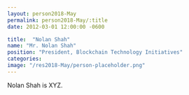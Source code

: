 ```yaml
---
layout: person2018-May
permalink: person2018-May/:title
date: 2012-03-01 12:00:00 -0600

title:  "Nolan Shah"
name: "Mr. Nolan Shah"
position: "President, Blockchain Technology Initiatives"
categories: 
image: "/res2018-May/person-placeholder.png"
---
```


Nolan Shah is XYZ.
